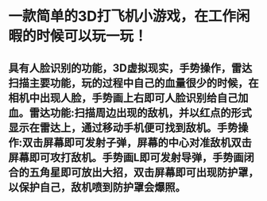 一款简单的3D打飞机小游戏，在工作闲暇的时候可以玩一玩！
=================

具有人脸识别的功能，3D虚拟现实，手势操作，雷达扫描主要功能，玩的过程中自己的血量很少的时候，在相机中出现人脸，手势画上右即可人脸识别给自己加血。雷达功能:扫描周边出现的敌机，并以红点的形式显示在雷达上，通过移动手机便可找到敌机。手势操作:双击屏幕即可发射子弹，屏幕的中心对准敌机双击屏幕即可攻打敌机。手势画L即可发射导弹，手势画闭合的五角星即可放出大招，双击屏幕即可出现防护罩，以保护自己，敌机喷到防护罩会爆照。
-------------
